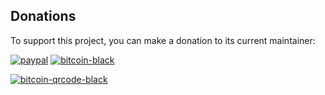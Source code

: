 ## Donations
To support this project, you can make a donation to its current maintainer:  

[![paypal](https://github.com/Ximi1970/Donate/blob/master/paypal_btn_donateCC_LG_1.gif)](https://paypal.me/Ximi1970)
[![bitcoin-black](https://github.com/Ximi1970/Donate/blob/master/bitcoin-donate-black.png)](https://github.com/Ximi1970/Donate/blob/master/bitcoin-address.txt)
  
[![bitcoin-qrcode-black](https://github.com/Ximi1970/Donate/blob/master/bitcoin-donate-qrcode-black.png)](https://github.com/Ximi1970/Donate/blob/master/bitcoin-address.txt)
